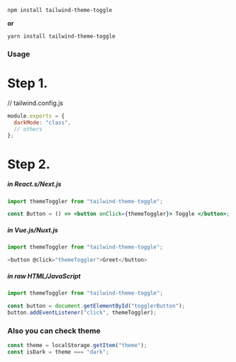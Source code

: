 ```
npm install tailwind-theme-toggle
```

**or**

```npm
yarn install tailwind-theme-toggle
```

### Usage

# Step 1.

// tailwind.config.js

```js
module.exports = {
  darkMode: "class",
  // others
};
```

# Step 2.

##### in React.s/Next.js

```jsx
import themeToggler from "tailwind-theme-toggle";

const Button = () => <button onClick={themeToggler}> Toggle </button>;
```

##### in Vue.js/Nuxt.js

```js
import themeToggler from "tailwind-theme-toggle";

<button @click="themeToggler">Greet</button>
```

##### in raw HTML/JavaScript

```js
import themeToggler from "tailwind-theme-toggle";

const button = document.getElementById("togglerButton");
button.addEventListener("click", themeToggler);
```

### Also you can check theme

```js
const theme = localStorage.getItem("theme");
const isDark = theme === "dark";
```
